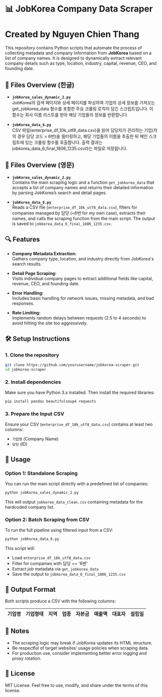 # 📊 JobKorea Company Data Scraper 
# Created by Nguyen Chien Thang

This repository contains Python scripts that automate the process of collecting metadata and company information from **JobKorea** based on a list of company names. It is designed to dynamically extract relevant company details such as type, location, industry, capital, revenue, CEO, and founding date.

## 🧾 Files Overview (한글)

- **`jobKorea_sales_dynamic_2.py`**  
  JobKorea의 검색 페이지와 상세 페이지를 파싱하여 기업의 상세 정보를 가져오는 get_jobkorea_data 함수를 포함한 주요 크롤링 로직이 담긴 스크립트입니다. 이 함수는 회사 이름 리스트를 받아 해당 기업들의 정보를 반환합니다.

- **`jobKorea_data_6.py`**  
  CSV 파일(enterprise_df_10k_utf8_data.csv)을 읽어 담당자가 관리하는 기업(저의 경우 담당 코드 = 6번)을 필터링하고, 해당 기업들의 이름을 추출한 뒤 메인 스크립트에 있는 크롤링 함수를 호출합니다. 출력 결과는 jobkorea_data_6_final_1806_1235.csv라는 파일로 저장됩니다.

## 🧾 Files Overview (영문)

- **`jobKorea_sales_dynamic_2.py`**  
  Contains the main scraping logic and a function `get_jobkorea_data` that accepts a list of company names and returns their detailed information by parsing JobKorea’s search and detail pages.

- **`jobKorea_data_6.py`**  
  Reads a CSV file (`enterprise_df_10k_utf8_data.csv`), filters for companies managed by 담당 (=6번 for my own case), extracts their names, and calls the scraping function from the main script. The output is saved to `jobkorea_data_6_final_1806_1235.csv`.

## 🔍 Features

- **Company Metadata Extraction:**  
  Gathers company type, location, and industry directly from JobKorea's search results.

- **Detail Page Scraping:**  
  Visits individual company pages to extract additional fields like capital, revenue, CEO, and founding date.

- **Error Handling:**  
  Includes basic handling for network issues, missing metadata, and bad responses.

- **Rate Limiting:**  
  Implements random delays between requests (2.5 to 4 seconds) to avoid hitting the site too aggressively.

## 🛠️ Setup Instructions

### 1. Clone the repository

```bash
git clone https://github.com/yourusername/jobkorea-scraper.git
cd jobkorea-scraper
```

### 2. Install dependencies

Make sure you have Python 3.x installed. Then install the required libraries:

```bash
pip install pandas beautifulsoup4 requests
```

### 3. Prepare the Input CSV

Ensure your CSV (`enterprise_df_10k_utf8_data.csv`) contains at least two columns:
- `기업명` (Company Name)
- `담당` (ID)

## 🚀 Usage

### Option 1: Standalone Scraping

You can run the main script directly with a predefined list of companies:

```bash
python jobKorea_sales_dynamic_2.py
```

This will output `jobkorea_data_clean.csv` containing metadata for the hardcoded company list.

### Option 2: Batch Scraping from CSV

To run the full pipeline using filtered input from a CSV:

```bash
python jobKorea_data_6.py
```

This script will:
- Load `enterprise_df_10k_utf8_data.csv`
- Filter for companies with 담당 == '6번'
- Extract job metadata via `get_jobkorea_data`
- Save the output to `jobkorea_data_6_final_1806_1235.csv`

## 📁 Output Format

Both scripts produce a CSV with the following columns:

| 기업명 | 기업형태 | 지역 | 업종 | 자본금 | 매출액 | 대표자 | 설립일 |
|--------|----------|------|------|--------|--------|--------|--------|

## 📌 Notes

- The scraping logic may break if JobKorea updates its HTML structure.
- Be respectful of target websites’ usage policies when scraping data.
- For production use, consider implementing better error logging and proxy rotation.

## 📄 License

MIT License. Feel free to use, modify, and share under the terms of this license.
